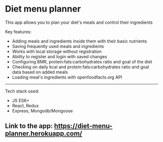 <h1>Diet menu planner</h1>
<p>This app allows you to plan your diet's meals and control their ingredients</p>
<p>Key features:
  <ul>
    <li>Adding meals and ingredients inside them with their basic nutrients</li>
    <li>Saving frequently used meals and ingredients</li>
    <li>Works with local storage without registration</li>
    <li>Ability to register and login with saved changes</li>
    <li>Configuring BMR, protein:fats:carbohydrates ratio and goal of the diet</li>
    <li>Checking on daily kcal and protein:fats:carbohydrates ratio and goal data based on added meals</li>
    <li>Loading meal's ingredients with openfoodfacts.org API</li>
  </ul>
</p>
<hr>
<p>Tech stack used:
  <ul>
    <li>JS ES6+</li>
    <li>React, Redux</li>
    <li>Express, Mongodb/Mongoose</li>
  </ul>
</p>
<h2>Link to the app: <a href="https://diet-menu-planner.herokuapp.com/">https://diet-menu-planner.herokuapp.com/</a></h2>
